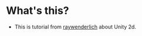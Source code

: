 # What's this?
- This is tutorial from [raywenderlich](https://www.raywenderlich.com/147686/introduction-unity-2d-2) about Unity 2d.
